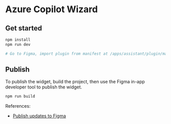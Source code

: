 # Azure Copilot Wizard

## Get started

```bash
npm install
npm run dev

# Go to Figma, import plugin from manifest at /apps/assistant/plugin/manifest.json
```

## Publish

To publish the widget, build the project, then use the Figma in-app developer tool to publish the widget.

```bash
npm run build
```

References:
- [Publish updates to Figma](https://help.figma.com/hc/en-us/articles/4410592119703-Manage-widgets-as-a-developer)

